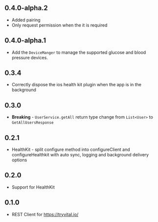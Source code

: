 ## 0.4.0-alpha.2
* Added pairing 
* Only request permission when the it is required

## 0.4.0-alpha.1
* Add the `DeviceManger` to manage the supported glucose and blood pressure devices.

## 0.3.4
* Correctly dispose the ios health kit plugin when the app is in the background

## 0.3.0
* **Breaking** - `UserService.getAll` return type change from
  `List<User>` to `GetAllUsersResponse`

## 0.2.1
* HealthKit - split configure method into configureClient and configureHealthkit with auto sync, logging and background
  delivery options

## 0.2.0
* Support for HealthKit

## 0.1.0
* REST Client for https://tryvital.io/
